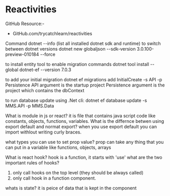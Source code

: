 # Reactivities

GitHub Resource:-
- GitHub.com/trycatchlearn/reactivities

Command
dotnet --info (list all installed dotnet sdk and runtime)
to switch between dotnet versions
dotnet new globaljson --sdk-version 3.0.100-preview-010184 --force

to install entity tool to enable migration commands
dotnet tool install --global dotnet-ef --version 7.0.3

to add your initial migration
dotnet ef migrations add InitialCreate -s API -p Persistence
API argument is the startup project
Persistence argument is the project which contains the dbContext

to run database update using .Net cli:
dotnet ef database update -s MMS.API -p MMS.Data

What is module in js or react?
it is file that contains java script code like constants, objects, functions, variables.
What is the differnce betwen using export default and normat export?
when you use export default you can import withlout writing curly braces.

what types you can use to set prop value?
prop can take any thing that you can put in a variable like functions, objects, arrays

What is react hook?
hook is a function, it starts with 'use'
what are the two important rules of hooks?
 1) only call hooks on the top level (they should be always called)
 2) only call hook in a function component.

whats is state? it is peice of data that is kept in the component
